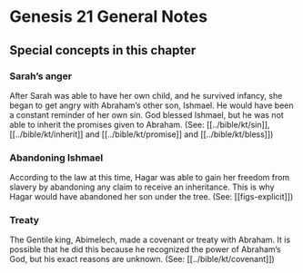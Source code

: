 # Genesis 21 General Notes
## Special concepts in this chapter

### Sarah’s anger
After Sarah was able to have her own child, and he survived infancy, she began to get angry with Abraham’s other son, Ishmael. He would have been a constant reminder of her own sin. God blessed Ishmael, but he was not able to inherit the promises given to Abraham. (See: [[../bible/kt/sin]], [[../bible/kt/inherit]] and [[../bible/kt/promise]] and [[../bible/kt/bless]])

### Abandoning Ishmael
According to the law at this time, Hagar was able to gain her freedom from slavery by abandoning any claim to receive an inheritance. This is why Hagar would have abandoned her son under the tree. (See: [[figs-explicit]])

### Treaty
The Gentile king, Abimelech, made a covenant or treaty with Abraham. It is possible that he did this because he recognized the power of Abraham’s God, but his exact reasons are unknown. (See: [[../bible/kt/covenant]])